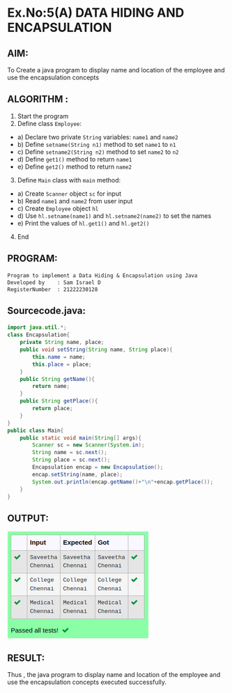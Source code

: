 # Ex.No:5(A)  DATA HIDING AND ENCAPSULATION
## AIM:
To Create a java program to display name and location of the employee and use the encapsulation concepts

## ALGORITHM :
1.  Start the program
2.	Define class `Employee`:
-	a) Declare two private `String` variables: `name1` and `name2`
-	b) Define `setname(String n1)` method to set `name1` to `n1`
-	c) Define `setname2(String n2)` method to set `name2` to `n2`
-	d) Define `get1()` method to return `name1`
-	e) Define `get2()` method to return `name2`
3.	Define `Main` class with `main` method:
-	a) Create `Scanner` object `sc` for input
-	b) Read `name1` and `name2` from user input
-	c) Create ` Employee ` object `hl`
-	d) Use `hl.setname(name1)` and `hl.setname2(name2)` to set the names
-	e) Print the values of `hl.get1()` and `hl.get2()`
4.	End





## PROGRAM:
 ```
Program to implement a Data Hiding & Encapsulation using Java
Developed by    : Sam Israel D 
RegisterNumber  : 21222230128 
```

## Sourcecode.java:

```java
import java.util.*;
class Encapsulation{
    private String name, place;
    public void setString(String name, String place){
        this.name = name;
        this.place = place;
    }
    public String getName(){
        return name;
    }
    public String getPlace(){
        return place;
    }
}
public class Main{
    public static void main(String[] args){
        Scanner sc = new Scanner(System.in);
        String name = sc.next();
        String place = sc.next();
        Encapsulation encap = new Encapsulation();
        encap.setString(name, place);
        System.out.println(encap.getName()+"\n"+encap.getPlace());
    }
}
```





## OUTPUT:

![alt text](image.png)

## RESULT:
Thus , the  java program to display name and location of the employee and use the encapsulation concepts executed successfully.
